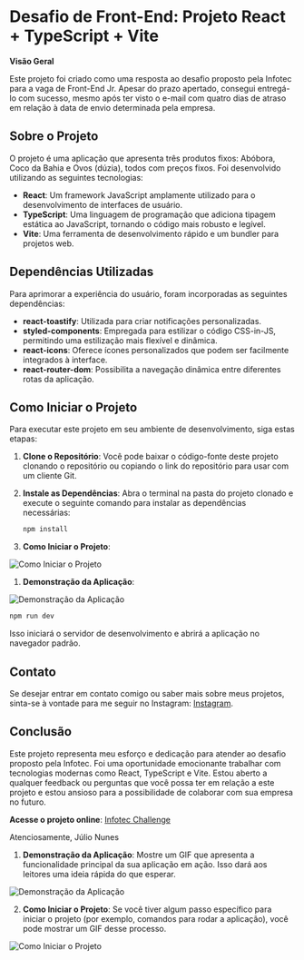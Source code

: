 # Desafio de Front-End: Projeto React + TypeScript + Vite

**Visão Geral**

Este projeto foi criado como uma resposta ao desafio proposto pela Infotec para a vaga de Front-End Jr. Apesar do prazo apertado, consegui entregá-lo com sucesso, mesmo após ter visto o e-mail com quatro dias de atraso em relação à data de envio determinada pela empresa.

## Sobre o Projeto

O projeto é uma aplicação que apresenta três produtos fixos: Abóbora, Coco da Bahia e Ovos (dúzia), todos com preços fixos. Foi desenvolvido utilizando as seguintes tecnologias:

- **React**: Um framework JavaScript amplamente utilizado para o desenvolvimento de interfaces de usuário.
- **TypeScript**: Uma linguagem de programação que adiciona tipagem estática ao JavaScript, tornando o código mais robusto e legível.
- **Vite**: Uma ferramenta de desenvolvimento rápido e um bundler para projetos web.

## Dependências Utilizadas

Para aprimorar a experiência do usuário, foram incorporadas as seguintes dependências:

- **react-toastify**: Utilizada para criar notificações personalizadas.
- **styled-components**: Empregada para estilizar o código CSS-in-JS, permitindo uma estilização mais flexível e dinâmica.
- **react-icons**: Oferece ícones personalizados que podem ser facilmente integrados à interface.
- **react-router-dom**: Possibilita a navegação dinâmica entre diferentes rotas da aplicação.

## Como Iniciar o Projeto

Para executar este projeto em seu ambiente de desenvolvimento, siga estas etapas:

1. **Clone o Repositório**: Você pode baixar o código-fonte deste projeto clonando o repositório ou copiando o link do repositório para usar com um cliente Git.

2. **Instale as Dependências**: Abra o terminal na pasta do projeto clonado e execute o seguinte comando para instalar as dependências necessárias:

   ```bash
   npm install
   ```

3. **Como Iniciar o Projeto**:

![Como Iniciar o Projeto](https://i.imgur.com/caPoPTU.gif)


1. **Demonstração da Aplicação**:

![Demonstração da Aplicação]([url-do-seu-gif.gif](https://i.imgur.com/kQijK5o.gif))

```bash
npm run dev
```

Isso iniciará o servidor de desenvolvimento e abrirá a aplicação no navegador padrão.

## Contato

Se desejar entrar em contato comigo ou saber mais sobre meus projetos, sinta-se à vontade para me seguir no Instagram: [Instagram](https://www.instagram.com/julionunesyt/).

## Conclusão

Este projeto representa meu esforço e dedicação para atender ao desafio proposto pela Infotec. Foi uma oportunidade emocionante trabalhar com tecnologias modernas como React, TypeScript e Vite. Estou aberto a qualquer feedback ou perguntas que você possa ter em relação a este projeto e estou ansioso para a possibilidade de colaborar com sua empresa no futuro.

**Acesse o projeto online**: [Infotec Challenge](https://infotec-challenge.vercel.app/)

Atenciosamente,
Júlio Nunes

1. **Demonstração da Aplicação**: Mostre um GIF que apresenta a funcionalidade principal da sua aplicação em ação. Isso dará aos leitores uma ideia rápida do que esperar.

![Demonstração da Aplicação](url-do-seu-gif.gif)

2. **Como Iniciar o Projeto**: Se você tiver algum passo específico para iniciar o projeto (por exemplo, comandos para rodar a aplicação), você pode mostrar um GIF desse processo.

![Como Iniciar o Projeto](url-do-seu-gif.gif)
